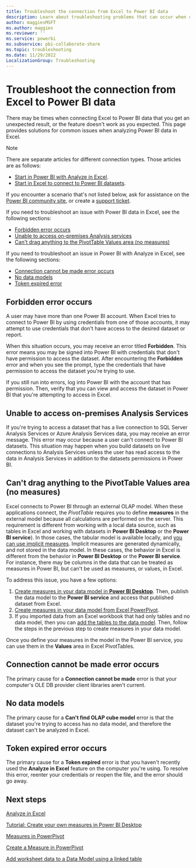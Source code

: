 ```yaml
---
title: Troubleshoot the connection from Excel to Power BI data 
description: Learn about troubleshooting problems that can occur when connecting Microsoft Excel to Power BI data.
author: maggiesMSFT
ms.author: maggies
ms.reviewer: ''
ms.service: powerbi
ms.subservice: pbi-collaborate-share
ms.topic: troubleshooting
ms.date: 11/29/2022
LocalizationGroup: Troubleshooting
---
```


# Troubleshoot the connection from Excel to Power BI data

There may be times when connecting Excel to Power BI data that you get an unexpected result, or the feature doesn't work as you expected. This page provides solutions for common issues when analyzing Power BI data in Excel.

> [!NOTE]
> There are separate articles for different connection types. Those articles are as follows:
>
> - [Start in Power BI with Analyze in Excel](service-analyze-in-excel.md).
> - [Start in Excel to connect to Power BI datasets](service-connect-excel-power-bi-datasets.md).
>
> If you encounter a scenario that's not listed below, ask for assistance on the [Power BI community site](https://community.powerbi.com/), or create a [support ticket](https://powerbi.microsoft.com/support/).

If you need to troubleshoot an issue with Power BI data in Excel, see the following sections:

* [Forbidden error occurs](#forbidden-error-occurs) 
* [Unable to access on-premises Analysis services](#unable-to-access-on-premises-analysis-services)
* [Can't drag anything to the PivotTable Values area (no measures)](#cant-drag-anything-to-the-pivottable-values-area-no-measures)

If you need to troubleshoot an issue in Power BI with Analyze in Excel, see the following sections:

* [Connection cannot be made error occurs](#connection-cannot-be-made-error-occurs)
* [No data models](#no-data-models)
* [Token expired error](#token-expired-error-occurs)


## Forbidden error occurs
A user may have more than one Power BI account. When Excel tries to connect to Power BI by using credentials from one of those accounts, it may attempt to use credentials that don't have access to the desired dataset or report.

When this situation occurs, you may receive an error titled **Forbidden**. This error means you may be signed into Power BI with credentials that don't have permission to access the dataset. After encountering the **Forbidden** error and when you see the prompt, type the credentials that have permission to access the dataset you're trying to use.

If you still run into errors, log into Power BI with the account that has permission. Then, verify that you can view and access the dataset in Power BI that you're attempting to access in Excel.

## Unable to access on-premises Analysis Services
If you're trying to access a dataset that has a live connection to SQL Server Analysis Services or Azure Analysis Services data, you may receive an error message. This error may occur because a user can't connect to Power BI datasets. This situation may happen when you build datasets on live connections to Analysis Services unless the user has read access to the data in Analysis Services in addition to the datasets permissions in Power BI.

## Can't drag anything to the PivotTable Values area (no measures)
Excel connects to Power BI through an external OLAP model. When these applications connect, the *PivotTable* requires you to define **measures** in the external model because all calculations are performed on the server. This requirement is different from working with a local data source, such as tables in Excel and working with datasets in **Power BI Desktop** or the **Power BI service**). In those cases, the tabular model is available locally, and [you can use implicit measures](https://support.microsoft.com/en-us/office/measures-in-power-pivot-86484821-a324-4da3-803b-82fd2e5033f4). Implicit measures are generated dynamically, and not stored in the data model. In these cases, the behavior in Excel is different from the behavior in **Power BI Desktop** or the **Power BI service**. For instance, there may be columns in the data that can be treated as measures in Power BI, but can't be used as measures, or values, in Excel.

To address this issue, you have a few options:

1. [Create measures in your data model in **Power BI Desktop**](../transform-model/desktop-tutorial-create-measures.md). Then, publish the data model to the **Power BI service** and access that published dataset from Excel.
2. [Create measures in your data model from Excel PowerPivot](https://support.office.com/article/Create-a-Measure-in-Power-Pivot-d3cc1495-b4e5-48e7-ba98-163022a71198).
3. If you imported data from an Excel workbook that had only tables and no data model, then you can [add the tables to the data model](https://support.office.com/article/Add-worksheet-data-to-a-Data-Model-using-a-linked-table-d3665fc3-99b0-479d-ba09-a37640f5be42). Then, follow the steps in the previous step to create measures in your data model.

Once you define your measures in the model in the Power BI service, you can use them in the **Values** area in Excel PivotTables.

## Connection cannot be made error occurs
The primary cause for a **Connection cannot be made** error is that your computer's OLE DB provider client libraries aren't current.

## No data models
The primary cause for a **Can't find OLAP cube model** error is that the dataset you're trying to access has no data model, and therefore the dataset can't be analyzed in Excel.

## Token expired error occurs
The primary cause for a **Token expired** error is that you haven't recently used the **Analyze in Excel** feature on the computer you're using. To resolve this error, reenter your credentials or reopen the file, and the error should go away.

## Next steps
[Analyze in Excel](service-analyze-in-excel.md)

[Tutorial: Create your own measures in Power BI Desktop](../transform-model/desktop-tutorial-create-measures.md)

[Measures in PowerPivot](https://support.microsoft.com/en-us/office/measures-in-power-pivot-86484821-a324-4da3-803b-82fd2e5033f4)

[Create a Measure in PowerPivot](https://support.office.com/article/Create-a-Measure-in-Power-Pivot-d3cc1495-b4e5-48e7-ba98-163022a71198)

[Add worksheet data to a Data Model using a linked table](https://support.office.com/article/Add-worksheet-data-to-a-Data-Model-using-a-linked-table-d3665fc3-99b0-479d-ba09-a37640f5be42)
